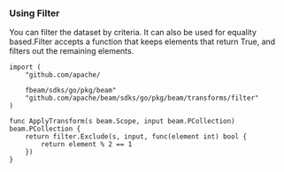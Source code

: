 ### Using Filter


You can filter the dataset by criteria. It can also be used for equality based.Filter accepts a function that keeps elements that return True, and filters out the remaining elements.

```
import (
	"github.com/apache/ 
	
	fbeam/sdks/go/pkg/beam"
	"github.com/apache/beam/sdks/go/pkg/beam/transforms/filter"
)

func ApplyTransform(s beam.Scope, input beam.PCollection) beam.PCollection {
	return filter.Exclude(s, input, func(element int) bool {
		return element % 2 == 1
	})
}
```


